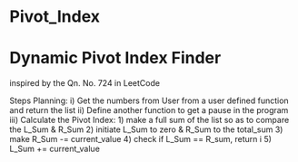 # Pivot_Index
# Dynamic Pivot Index Finder
inspired by the Qn. No. 724 in LeetCode



Steps Planning:
i) Get the numbers from User from a user defined function and return the list
ii) Define another function to get a pause in the program
iii) Calculate the Pivot Index:
        1) make a full sum of the list so as to compare the L_Sum & R_Sum
        2) initiate L_Sum to zero & R_Sum to the total_sum
        3) make R_Sum -= current_value
        4) check if L_Sum == R_sum, return i
        5) L_Sum += current_value

